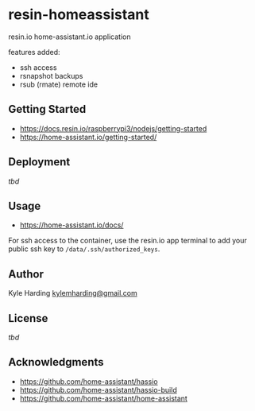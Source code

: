 # resin-homeassistant

resin.io home-assistant.io application

features added:
* ssh access
* rsnapshot backups
* rsub (rmate) remote ide

## Getting Started

* https://docs.resin.io/raspberrypi3/nodejs/getting-started
* https://home-assistant.io/getting-started/

## Deployment

_tbd_

## Usage

* https://home-assistant.io/docs/

For ssh access to the container, use the resin.io app terminal to add your
public ssh key to `/data/.ssh/authorized_keys`.

## Author

Kyle Harding <kylemharding@gmail.com>

## License

_tbd_

## Acknowledgments

* https://github.com/home-assistant/hassio
* https://github.com/home-assistant/hassio-build
* https://github.com/home-assistant/home-assistant
